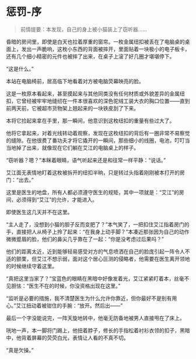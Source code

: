 # 惩罚-序
> 前情提要：本发现，自己的身上被小猫装上了窃听器……

昏暗的房间里，即使是白天也拉着厚重的窗帘。一枚金属纽扣被丢在了电脑桌的桌面上，发出一声脆响，这枚小东西的背面被摔开，里面贴着一块极小的电子板卡，还有几个细小精密的元件也被摔了出来，在桌子上滚了好几圈才堪堪停下。

“这是什么。”

本站在电脑椅前，居高临下地看着对方被电脑荧幕映亮的脸。

这是一枚原本看起来，甚至摸起来与其他同类没有任何材质或外貌差异的金属纽扣，它曾经被牢牢地缝纫在一件本很喜欢的深色驼绒工装大衣的胸口位置——直到前两天前，它被超市货物架上翘起来的一块铁皮刮了下来。

本将它捡起来拿在手里，那一瞬间，他意识到这枚纽扣的重量有些过大了。

他将它拿起来，对着光线转动着观察，发现在这枚纽扣的背后有一圈非常不易察觉的缝隙。在他很费了番功夫才将它撬开的一瞬间，那些细小的线圈，电池，叮叮当当地掉了出来，就像现在它们躺在艾江的电脑桌上的样子。

“窃听器？嗯？”本眯着眼睛，语气听起来还是和往常一样平静：“说话。”

艾江面无表情地盯着这枚被拆开的纽扣半晌，只是转过头指着刚刚被本打开的房门：“出去。”

这里是医生的地盘，所有人都必须遵守医生的规矩，其中一项就是：“艾江”的房间，必须得到“艾江”的允许，才能进入。

即使医生这几天并不在这里。

“主人走了，没想到小猫的胆子反而变肥了？”本气笑了，一把扣住艾江指着房门的手，直接把人从椅子上拎了起来：“在我身上动手脚？”本凑近那张因为自己的动作微微蹙眉的脸，他们的鼻尖几乎靠在了一起：“你是没考虑过后果吗？”

他们的距离太近，近到能够轻易感受对方的气息喷洒在自己的脸庞引起一阵令人不适的颤栗，但艾江不想示弱，面对这个居心叵测的侵略者，他需要在医生离开领地的时候继续守着这里。

“真把这里当家了？”宝蓝色的眼睛在黑暗中好像发着光，艾江紧紧盯着本，丝毫不见胆怯：“医生不在的时候，你没资格出现在这里。”

“监听是必要的措施，我不清楚医生为什么允许你靠近，但你最好不是别有用心。”艾江扭动着被钳住的手腕：“放开。然后出——”

最后一个字没能说完，一阵天旋地转中，他毫无防备地被男人直接甩在了床上。

咣地一声，本一脚将门踢上，他扭着脖子，修长的手指松着衬衫衣领的扣子，黑暗中，他背着屏幕的荧荧白光，表情让人看的不真不切。

“真是欠操。”

